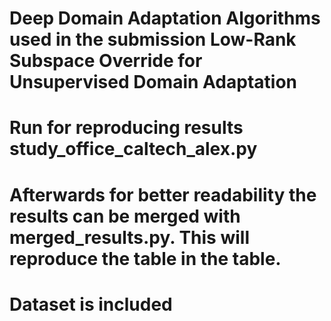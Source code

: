 # Deep Domain Adaptation Algorithms used in the submission Low-Rank Subspace Override for Unsupervised Domain Adaptation

# Run for reproducing results study_office_caltech_alex.py
# Afterwards for better readability the results can be merged with merged_results.py. This will reproduce the table in the table. 
# Dataset is included 